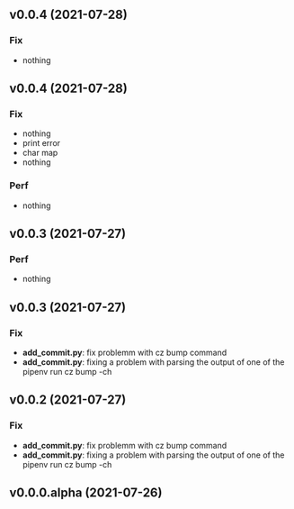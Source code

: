 ## v0.0.4 (2021-07-28)

### Fix

- nothing

## v0.0.4 (2021-07-28)

### Fix

- nothing
- print error
- char map
- nothing

### Perf

- nothing

## v0.0.3 (2021-07-27)

### Perf

- nothing

## v0.0.3 (2021-07-27)

### Fix

- **add_commit.py**: fix problemm with cz bump command
- **add_commit.py**: fixing a problem with parsing the output of one of the pipenv run cz bump -ch

## v0.0.2 (2021-07-27)

### Fix

- **add_commit.py**: fix problemm with cz bump command
- **add_commit.py**: fixing a problem with parsing the output of one of the pipenv run cz bump -ch

## v0.0.0.alpha (2021-07-26)

